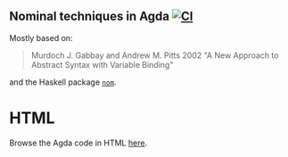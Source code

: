 ## Nominal techniques in Agda [![CI](https://github.com/omelkonian/nominal-agda/workflows/CI/badge.svg)](https://github.com/omelkonian/nominal-agda/actions)

Mostly based on:

> Murdoch J. Gabbay and Andrew M. Pitts 2002
> "A New Approach to Abstract Syntax with Variable Binding"

and the Haskell package [`nom`](https://hackage.haskell.org/package/nom).


# HTML
Browse the Agda code in HTML [here](http://omelkonian.github.io/nominal-agda).
